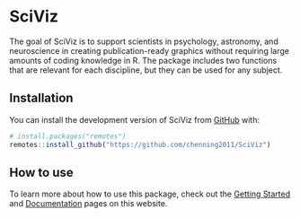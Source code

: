 
<!-- README.md is generated from README.Rmd. Please edit that file -->

# SciViz

<!-- badges: start -->
<!-- badges: end -->

The goal of SciViz is to support scientists in psychology, astronomy,
and neuroscience in creating publication-ready graphics without
requiring large amounts of coding knowledge in R. The package includes
two functions that are relevant for each discipline, but they can be
used for any subject.

## Installation

You can install the development version of SciViz from
[GitHub](https://github.com/) with:

``` r
# install.packages("remotes")
remotes::install_github("https://github.com/chenning2011/SciViz")
```

## How to use

To learn more about how to use this package, check out the [Getting
Started]() and [Documentation]() pages on this website.
